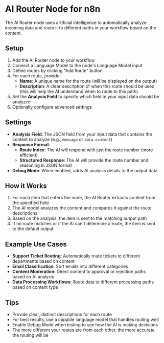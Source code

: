 # AI Router Node for n8n

The AI Router node uses artificial intelligence to automatically analyze incoming data and route it to different paths in your workflow based on the content.

## Setup

1. Add the AI Router node to your workflow
2. Connect a Language Model to the node's Language Model input
3. Define routes by clicking "Add Route" button
4. For each route, provide:
   - **Name**: A unique name for the route (will be displayed on the output)
   - **Description**: A clear description of when this route should be used (this will help the AI understand when to route to this path)
5. Set the **Analysis Field** to specify which field in your input data should be analyzed
6. Optionally configure advanced settings

## Settings

- **Analysis Field**: The JSON field from your input data that contains the content to analyze (e.g., `message` or `data.content`)
- **Response Format**: 
  - **Route Index**: The AI will respond with just the route number (more efficient)
  - **Structured Response**: The AI will provide the route number and reasoning in JSON format
- **Debug Mode**: When enabled, adds AI analysis details to the output data

## How it Works

1. For each item that enters the node, the AI Router extracts content from the specified field
2. The AI model analyzes the content and compares it against the route descriptions
3. Based on the analysis, the item is sent to the matching output path
4. If no route matches or if the AI can't determine a route, the item is sent to the default output

## Example Use Cases

- **Support Ticket Routing**: Automatically route tickets to different departments based on content
- **Email Classification**: Sort emails into different categories
- **Content Moderation**: Direct content to approval or rejection paths based on AI analysis
- **Data Processing Workflows**: Route data to different processing paths based on content type

## Tips

- Provide clear, distinct descriptions for each route
- For best results, use a capable language model that handles routing well
- Enable Debug Mode when testing to see how the AI is making decisions
- The more different your routes are from each other, the more accurate the routing will be 